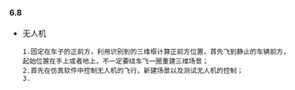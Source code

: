 #### 6.8

- 无人机

  ```
  1.固定在车子的正前方，利用识别到的三维框计算正前方位置，首先飞到静止的车辆前方，起始位置在手上或者地上，不一定要绕车飞一圈重建三维场景；
  2.首先在仿真软件中控制无人机的飞行，新建场景以及测试无人机的控制；
  3.
  
  ```

  